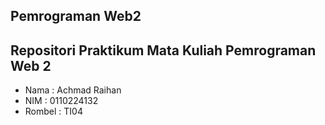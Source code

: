 ## Pemrograman Web2
## Repositori Praktikum Mata Kuliah Pemrograman Web 2
- Nama : Achmad Raihan
- NIM : 0110224132
- Rombel : TI04